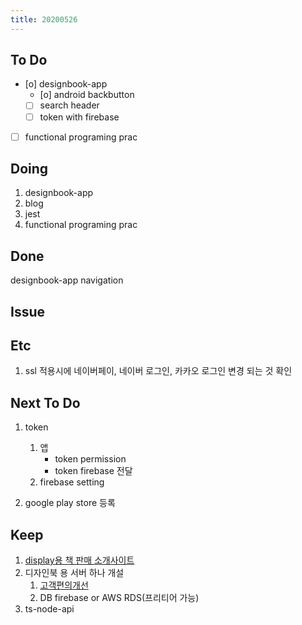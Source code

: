 ```yaml
---
title: 20200526
---
```


## To Do

- [o] designbook-app
  - [o] android backbutton
  - [ ] search header
  - [ ] token with firebase
- [ ] functional programing prac

## Doing

1. designbook-app
2. blog
3. jest
4. functional programing prac

## Done

designbook-app navigation

## Issue

## Etc

1. ssl 적용시에 네이버페이, 네이버 로그인, 카카오 로그인 변경 되는 것 확인

## Next To Do

1. token

   1. 앱
      - token permission
      - token firebase 전달
   2. firebase setting

2) google play store 등록

## Keep

1. [display용 책 판매 소개사이트](https://www.notion.so/664d830ecbd64cfd92ec8d22efa725fa)
2. 디자인북 용 서버 하나 개설
   1. [ 고객편의개선 ](https://www.notion.so/ec91e42cfe2a40da8c1f01f5d3c83c4a)
   2. DB firebase or AWS RDS(프리티어 가능)
3. ts-node-api
